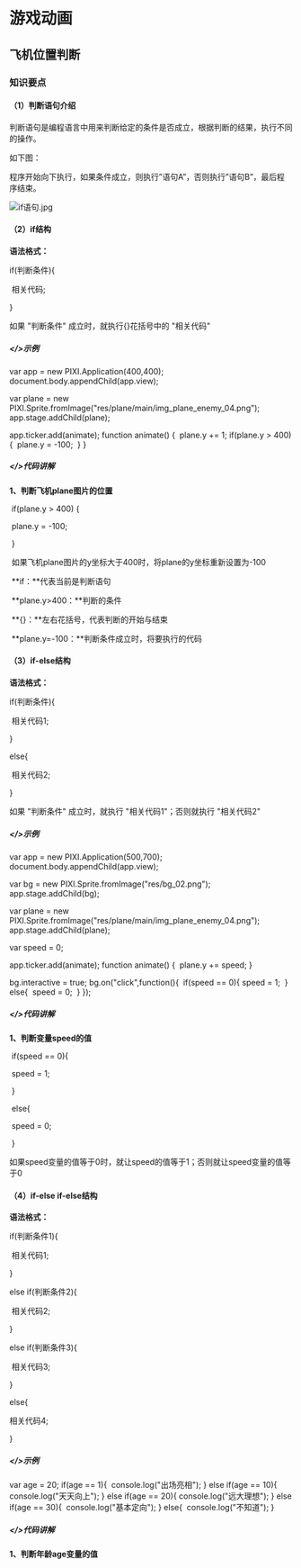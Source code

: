 # 游戏动画

## 飞机位置判断

### 知识要点

#### （1）判断语句介绍

判断语句是编程语言中用来判断给定的条件是否成立，根据判断的结果，执行不同的操作。    

如下图：    

程序开始向下执行，如果条件成立，则执行”语句A”，否则执行”语句B”，最后程序结束。    

![if语句.jpg](http://www.yyfun001.com/ueditor/php/upload/image/20180622/1529656002716811.jpg)    

#### （2）if结构

**语法格式：**    

 if(判断条件){    

​         相关代码;    

 }    

如果 "判断条件" 成立时，就执行{}花括号中的 "相关代码"    

##### </>示例

var app = new PIXI.Application(400,400);
document.body.appendChild(app.view);

var plane = new PIXI.Sprite.fromImage("res/plane/main/img_plane_enemy_04.png");
app.stage.addChild(plane);

app.ticker.add(animate);
function animate() {
​    plane.y += 1;
​    if(plane.y > 400) {
​        plane.y = -100;
​    }
}

##### </>代码讲解

**1、判断飞机plane图片的位置**    

​      if(plane.y > 400) {    

​          plane.y = -100;    

​      }    

​      如果飞机plane图片的y坐标大于400时，将plane的y坐标重新设置为-100

​      **if：**代表当前是判断语句

​      **plane.y>400：**判断的条件

​      **{}：**左右花括号，代表判断的开始与结束

​      **plane.y=-100：**判断条件成立时，将要执行的代码

#### （3）if-else结构

**语法格式：**    

if(判断条件){    

​       相关代码1;    

}    

else{    

​      相关代码2;    

}    

如果 "判断条件" 成立时，就执行 "相关代码1"；否则就执行 "相关代码2"    

##### </>示例

var app = new PIXI.Application(500,700);
document.body.appendChild(app.view);

var bg = new PIXI.Sprite.fromImage("res/bg_02.png");
app.stage.addChild(bg);

var plane = new PIXI.Sprite.fromImage("res/plane/main/img_plane_enemy_04.png");
app.stage.addChild(plane);

var speed = 0;

app.ticker.add(animate);
function animate() {
​    plane.y += speed;
}

bg.interactive = true;
bg.on("click",function(){
​    if(speed == 0){
​        speed = 1;
​    }
​    else{
​        speed = 0;
​    }
});

##### </>代码讲解

**1、判断变量speed的值**    

​     if(speed == 0){    

​          speed = 1;    

​     }    

​     else{    

​         speed = 0;    

​     }    

​     如果speed变量的值等于0时，就让speed的值等于1；否则就让speed变量的值等于0

#### （4）if-else if-else结构

**语法格式：**    

if(判断条件1){    

​       相关代码1;    

}    

else if(判断条件2){    

​       相关代码2;    

}    

else if(判断条件3){    

​       相关代码3;    

}    

else{    

   相关代码4;    

}   

##### </>示例

var age = 20; 
if(age == 1){
​    console.log("出场亮相");
}
else if(age == 10){
​    console.log("天天向上");
}
else if(age == 20){
​    console.log("远大理想");
}
else if(age == 30){
​    console.log("基本定向");
}
else{
​    console.log("不知道");
}

##### </>代码讲解

**1、判断年龄age变量的值**  



